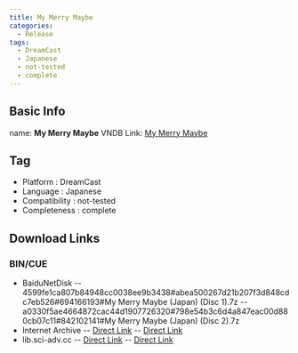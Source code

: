 ```yaml
---
title: My Merry Maybe
categories:
  - Release
tags:
  - DreamCast
  - Japanese
  - not-tested
  - complete
---
```

## Basic Info

name: **My Merry Maybe**
VNDB Link: [My Merry Maybe](https://vndb.org/r7092)

## Tag
 - Platform : DreamCast
 - Language : Japanese
 - Compatibility : not-tested
 - Completeness : complete

## Download Links
### BIN/CUE
 - BaiduNetDisk
 -- 4599fe1ca807b84948cc0038ee9b3438#abea500267d21b207f3d848cdc7eb526#694166193#My Merry Maybe (Japan) (Disc 1).7z
 -- a0330f5ae4664872cac44d1907726320#798e54b3c6d4a847eac00d880cb07c11#842102141#My Merry Maybe (Japan) (Disc 2).7z
 - Internet Archive
 -- [Direct Link](https://archive.org/download/sega_dreamcast/My%20Merry%20Maybe%20%28Japan%29%20%28Disc%201%29.zip)
 -- [Direct Link](https://archive.org/download/sega_dreamcast/My%20Merry%20Maybe%20%28Japan%29%20%28Disc%202%29.zip)
 - lib.sci-adv.cc
 -- [Direct Link](https://pan.mcseekeri.top/api/raw/?path=/K%E7%A4%BE%E6%95%B4%E5%90%88/My%20Merry%20Maybe%20%28Japan%29%20%28Disc%201%29.7z)
 -- [Direct Link](https://pan.mcseekeri.top/api/raw/?path=/K%E7%A4%BE%E6%95%B4%E5%90%88/My%20Merry%20Maybe%20%28Japan%29%20%28Disc%202%29.7z)